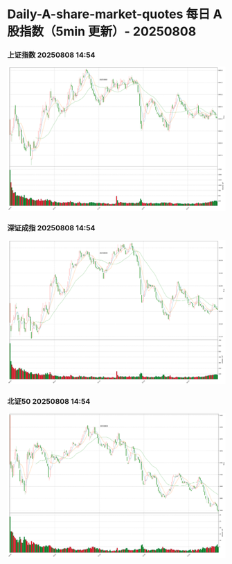
# Daily-A-share-market-quotes 每日 A 股指数（5min 更新）- 20250808

### 上证指数 20250808 14:54
![](./fig/2025/8/20250808-sh000001.png)

### 深证成指 20250808 14:54
![](./fig/2025/8/20250808-sz399001.png)

### 北证50 20250808 14:54
![](./fig/2025/8/20250808-bj899050.png)
